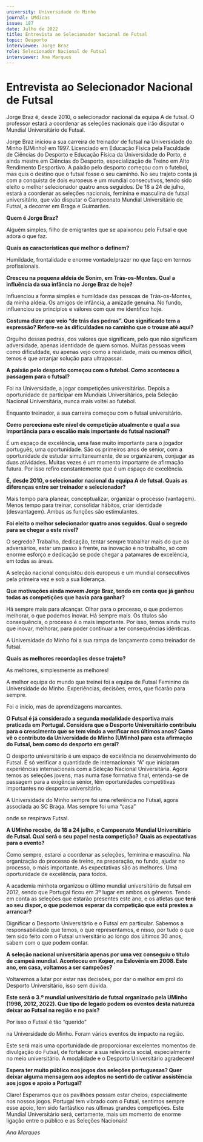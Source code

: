 ```yaml
---
university: Universidade do Minho
journal: UMdicas 
issue: 187
date: Julho de 2022
title: Entrevista ao Selecionador Nacional de Futsal
topic: Desporto
interviewee: Jorge Braz
role: Selecionador Nacional de Futsal
interviewer: Ana Marques
---
```



# Entrevista ao Selecionador Nacional de Futsal

Jorge Braz é, desde 2010, o selecionador nacional da equipa A de futsal. O professor estará a coordenar as seleções nacionais que irão disputar o Mundial Universitário de Futsal.

Jorge Braz iniciou a sua carreira de treinador de futsal na Universidade do Minho (UMinho) em 1997. Licenciado em Educação Física pela Faculdade de Ciências do Desporto e Educação Física da Universidade do Porto, é ainda mestre em Ciências do Desporto, especialização de Treino em Alto Rendimento Desportivo. A paixão pelo desporto começou com o futebol, mas quis o destino que o futsal fosse o seu caminho. No seu trajeto conta já com a conquista de dois europeus e um mundial consecutivos, tendo sido eleito o melhor selecionador quatro anos seguidos. De 18 a 24 de julho, estará a coordenar as seleções nacionais, feminina e masculina de futsal universitário, que vão disputar o Campeonato Mundial Universitário de Futsal, a decorrer em Braga e Guimarães.

**Quem é Jorge Braz?**

Alguém simples, filho de emigrantes que se apaixonou pelo Futsal e que adora o que faz.

**Quais as características que melhor o definem?**

Humildade, frontalidade e enorme vontade/prazer no que faço em termos profissionais.

**Cresceu na pequena aldeia de Sonim, em Trás-os-Montes. Qual a influência da sua infância no Jorge Braz de hoje?**

Influenciou a forma simples e humildade das pessoas de Trás-os-Montes, da minha aldeia. Os amigos de infância, a amizade genuína. No fundo, influenciou os princípios e valores com que me identifico hoje.

**Costuma dizer que veio “de trás das pedras”. Que significado tem a expressão? Refere-se às dificuldades no caminho que o trouxe até aqui?**

Orgulho dessas pedras, dos valores que significam, pelo que não significam adversidade, apenas identidade de quem somos. Muitas pessoas veem como dificuldade, eu apenas vejo como a realidade, mais ou menos difícil, temos é que arranjar solução para ultrapassar.

**A paixão pelo desporto começou com o futebol. Como aconteceu a passagem para o futsal?**

Foi na Universidade, a jogar competições universitárias. Depois a oportunidade de participar em Mundiais Universitários, pela Seleção Nacional Universitária, nunca mais voltei ao futebol.

Enquanto treinador, a sua carreira começou com o futsal universitário.

**Como perceciona este nível de competição atualmente e qual a sua importância para o escalão mais importante do futsal nacional?**

É um espaço de excelência, uma fase muito importante para o jogador português, uma oportunidade. São os primeiros anos de sénior, com a oportunidade de estudar simultaneamente, de se organizarem, conjugar as duas atividades. Muitas vezes é um momento importante de afirmação futura. Por isso refiro constantemente que é um espaço de excelência.

**É, desde 2010, o selecionador nacional da equipa A de futsal. Quais as diferenças entre ser treinador e selecionador?**

Mais tempo para planear, conceptualizar, organizar o processo (vantagem). Menos tempo para treinar, consolidar hábitos, criar identidade (desvantagem). Ambas as funções são estimulantes.

**Foi eleito o melhor selecionador quatro anos seguidos. Qual o segredo para se chegar a este nível?**

O segredo? Trabalho, dedicação, tentar sempre trabalhar mais do que os adversários, estar um passo à frente, na inovação e no trabalho, só com enorme esforço e dedicação se pode chegar a patamares de excelência, em todas as áreas.

A seleção nacional conquistou dois europeus e um mundial consecutivos pela primeira vez e sob a sua liderança.

**Que motivações ainda movem Jorge Braz, tendo em conta que já ganhou todas as competições que havia para ganhar?**

Há sempre mais para alcançar. Olhar para o processo, o que podemos melhorar, o que podemos inovar. Há sempre mais. Os títulos são consequência, o processo é o mais importante. Por isso, temos ainda muito que inovar, melhorar, para poder continuar a ter consequências idênticas.

A Universidade do Minho foi a sua rampa de lançamento como treinador de futsal.

**Quais as melhores recordações desse trajeto?**

As melhores, simplesmente as melhores!

A melhor equipa do mundo que treinei foi a equipa de Futsal Feminino da Universidade do Minho. Experiências, decisões, erros, que ficarão para sempre.

Foi o início, mas de aprendizagens marcantes.

**O Futsal é já considerado a segunda modalidade desportiva mais praticada em Portugal. Considera que o Desporto Universitário contribuiu para o crescimento que se tem vindo a verificar nos últimos anos? Como vê o contributo da Universidade do Minho (UMinho) para esta afirmação do Futsal, bem como do desporto em geral?**

O desporto universitário é um espaço de excelência no desenvolvimento do Futsal. É só verificar a quantidade de internacionais “A” que iniciaram experiências internacionais com a Seleção Nacional Universitária. Agora temos as seleções jovens, mas numa fase formativa final, entenda-se de passagem para a exigência sénior, têm oportunidades competitivas importantes no desporto universitário.

A Universidade do Minho sempre foi uma referência no Futsal, agora associada ao SC Braga. Mas sempre foi uma “casa”

onde se respirava Futsal.

**A UMinho recebe, de 18 a 24 julho, o Campeonato Mundial Universitário de Futsal. Qual será o seu papel nesta competição? Quais as expectativas para o evento?**

Como sempre, estarei a coordenar as seleções, feminina e masculina. Na organização do processo de treino, na preparação, no fundo, ajudar no processo, o mais importante. As expectativas são as melhores. Uma oportunidade de excelência, para todos.

A academia minhota organizou o último mundial universitário de futsal em 2012, sendo que Portugal ficou em 3º lugar em ambos os géneros. Tendo em conta as seleções que estarão presentes este ano, e os atletas que **terá ao seu dispor, o que podemos esperar da competição que está prestes a arrancar?**

Dignificar o Desporto Universitário e o Futsal em particular. Sabemos a responsabilidade que temos, o que representamos, e nisso, por tudo o que tem sido feito com o Futsal universitário ao longo dos últimos 30 anos, sabem com o que podem contar.

**A seleção nacional universitária apenas por uma vez conseguiu o título de campeã mundial. Aconteceu em Koper, na Eslovénia em 2008. Este ano, em casa, voltamos a ser campeões?**

Voltaremos a lutar por estar nas decisões, por dar o melhor em prol do Desporto Universitário, isso sem dúvida.

**Este será o 3.º mundial universitário de futsal organizado pela UMinho (1998, 2012, 2022). Que tipo de legado podem os eventos desta natureza deixar ao Futsal na região e no país?**

Por isso o Futsal é tão “querido”

na Universidade do Minho. Foram vários eventos de impacto na região.

Este será mais uma oportunidade de proporcionar excelentes momentos de divulgação do Futsal, de fortalecer a sua relevância social, especialmente no meio universitário. A modalidade e o Desporto Universitário agradecem!

**Espera ter muito público nos jogos das seleções portuguesas? Quer deixar alguma mensagem aos adeptos no sentido de cativar assistência aos jogos e apoio a Portugal?**

Claro! Esperamos que os pavilhões possam estar cheios, especialmente nos nossos jogos. Portugal tem vibrado com o Futsal, sentimos sempre esse apoio, tem sido fantástico nas últimas grandes competições. Este Mundial Universitário será, certamente, mais um momento de enorme ligação entre o público e as Seleções Nacionais!

*Ana Marques*